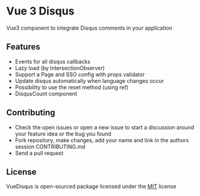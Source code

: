 # Vue 3 Disqus
Vue3 component to integrate Disqus comments in your application

## Features

- Events for all disqus callbacks
- Lazy load (by IntersectionObserver)
- Support a Page and SSO config with props validator
- Update disqus automatically when language changes occur
- Possibility to use the reset method (using ref)
- DisqusCount component

## Contributing

- Check the open issues or open a new issue to start a discussion around your feature idea or the bug you found
- Fork repository, make changes, add your name and link in the authors session CONTRIBUTING.md
- Send a pull request

## License

VueDisqus is open-sourced package licensed under the [MIT](https://github.com/modbender/vue3-disqus/blob/master/LICENSE) license
